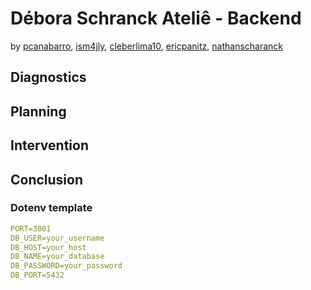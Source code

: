 # Débora Schranck Ateliê - Backend
by [pcanabarro](https://github.com/pcanabarro), [ism4jly](https://github.com/ism4jly), [cleberlima10](https://github.com/cleberlima10), [ericpanitz](https://github.com/ericpanitz), [nathanscharanck](https://github.com/NathanSchranck)

## Diagnostics

## Planning

## Intervention

## Conclusion

### Dotenv template
``` yaml
PORT=3001
DB_USER=your_username
DB_HOST=your_host
DB_NAME=your_database
DB_PASSWORD=your_password
DB_PORT=5432
```